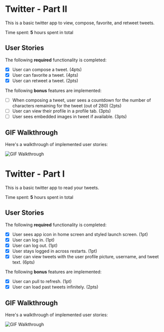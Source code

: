 # Twitter - Part II

This is a basic twitter app to view, compose, favorite, and retweet tweets.

Time spent: **5** hours spent in total

## User Stories

The following **required** functionality is completed:

- [x] User can compose a tweet. (4pts)
- [x] User can favorite a tweet. (4pts)
- [x] User can retweet a tweet. (2pts)

The following **bonus** features are implemented:

- [ ] When composing a tweet, user sees a countdown for the number of characters remaining for the tweet (out of 280) (2pts)
- [ ] User can view their profile in a profile tab. (3pts)
- [ ] User sees embedded images in tweet if available. (3pts)

## GIF Walkthrough

Here's a walkthrough of implemented user stories:

<img src='https://user-images.githubusercontent.com/57969388/155859962-9165f526-8b21-4a43-81c7-617a34051d2c.gif' title='GIF Walkthrough' width='' alt='GIF Walkthrough' />

# Twitter - Part I

This is a basic twitter app to read your tweets.

Time spent: **5** hours spent in total

## User Stories

The following **required** functionality is completed:

- [x] User sees app icon in home screen and styled launch screen. (1pt)
- [x] User can log in. (1pt)
- [x] User can log out. (1pt)
- [x] User stays logged in across restarts. (1pt)
- [x] User can view tweets with the user profile picture, username, and tweet text. (6pts)

The following **bonus** features are implemented:

- [x] User can pull to refresh. (1pt)
- [x] User can load past tweets infinitely. (2pts)

## GIF Walkthrough

Here's a walkthrough of implemented user stories:

<img src='https://user-images.githubusercontent.com/57969388/155820802-681b2643-5778-49d5-9c98-894f2b986a4b.gif' title='GIF Walkthrough' width='' alt='GIF Walkthrough' />
